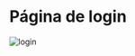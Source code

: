 # Página de login

![login](https://user-images.githubusercontent.com/97361856/204668263-4948ddb3-7cd8-4498-bdb5-ac918f08ee04.png)

